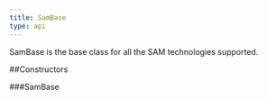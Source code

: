 ```yaml
---
title: SamBase
type: api
---
```



SamBase is the base class for all the SAM technologies supported.

##Constructors

###SamBase



